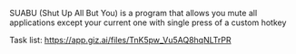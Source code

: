 SUABU (Shut Up All But You) is a program that allows you mute all applications except your current one with single press of a custom hotkey


Task list: https://app.giz.ai/files/TnK5pw_Vu5AQ8hqNLTrPR

